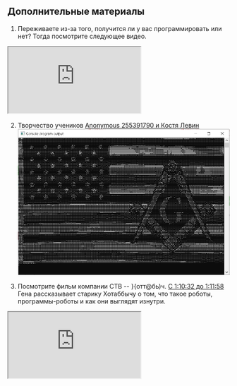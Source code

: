 ## Дополнительные материалы

1. Переживаете из-за того, получится ли у вас программировать или нет?  Тогда посмотрите следующее видео. 	
<div class="lessonVideo">
	<iframe src="https://www.youtube.com/embed/kfkVMu8k2As" allowfullscreen></iframe>
</div>

2. Творчество учеников [Anonymous 255391790 и Костя Левин](https://stepik.org/lesson/13977/step/8?discussion=3680622&unit=30906)
![Консольный флаг США](./usa_flag.png)

3. Посмотрите фильм компании СТВ -- }{отт@бь)ч. [С 1:10:32 до 1:11:58](https://youtu.be/vwEwhTEe1so?si=LZVqo2OxTuPfJ4Qj&t=4232) Гена рассказывает старику Хотаббычу о том, что такое роботы, программы-роботы и как они выглядят изнутри. 
<div class="lessonVideo">
	<iframe src="https://www.youtube.com/embed/vwEwhTEe1so?si=X0epVmD7nxuM08wT" allowfullscreen></iframe>
</div>
